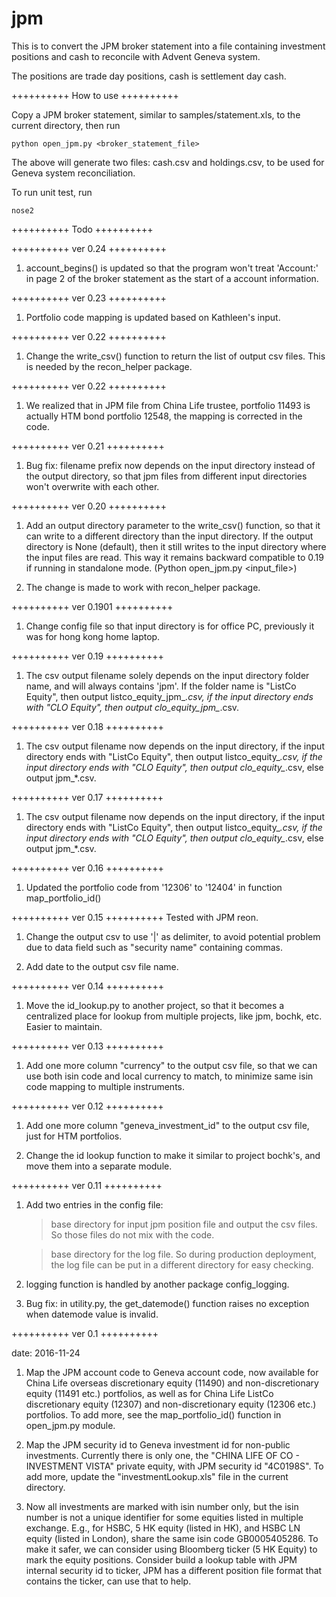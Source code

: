 # jpm

This is to convert the JPM broker statement into a file containing investment positions and cash to reconcile with Advent Geneva system.

The positions are trade day positions, cash is settlement day cash.

++++++++++
How to use
++++++++++

Copy a JPM broker statement, similar to samples/statement.xls, to the current directory, then run
	
	python open_jpm.py <broker_statement_file>

The above will generate two files: cash.csv and holdings.csv, to be used for Geneva system reconciliation.

To run unit test, run

	nose2


++++++++++
Todo
++++++++++



++++++++++
ver 0.24
++++++++++
1. account_begins() is updated so that the program won't treat 'Account:' in page 2 of the broker statement as the start of a account information.



++++++++++
ver 0.23
++++++++++
1. Portfolio code mapping is updated based on Kathleen's input.



++++++++++
ver 0.22
++++++++++
1. Change the write_csv() function to return the list of output csv files. This is needed by the recon_helper package.



++++++++++
ver 0.22
++++++++++
1. We realized that in JPM file from China Life trustee, portfolio 11493 is actually HTM bond portfolio 12548, the mapping is corrected in the code.



++++++++++
ver 0.21
++++++++++
1. Bug fix: filename prefix now depends on the input directory instead of the output directory, so that jpm files from different input directories won't overwrite with each other.



++++++++++
ver 0.20
++++++++++
1. Add an output directory parameter to the write_csv() function, so that it can write to a different directory than the input directory. If the output directory is None (default), then it still writes to the input directory where the input files are read. This way it remains backward compatible to 0.19 if running in standalone mode. (Python open_jpm.py <input_file>)

2. The change is made to work with recon_helper package.



++++++++++
ver 0.1901
++++++++++
1. Change config file so that input directory is for office PC, previously it was for hong kong home laptop.



++++++++++
ver 0.19
++++++++++
1. The csv output filename solely depends on the input directory folder name, and will always contains 'jpm'. If the folder name is "ListCo Equity", then output listco_equity_jpm_*.csv, if the input directory ends with "CLO Equity", then output clo_equity_jpm_*.csv.



++++++++++
ver 0.18
++++++++++
1. The csv output filename now depends on the input directory, if the input directory ends with "ListCo Equity", then output listco_equity_*.csv, if the input directory ends with "CLO Equity", then output clo_equity_*.csv, else output jpm_*.csv.



++++++++++
ver 0.17
++++++++++
1. The csv output filename now depends on the input directory, if the input directory ends with "ListCo Equity", then output listco_equity_*.csv, if the input directory ends with "CLO Equity", then output clo_equity_*.csv, else output jpm_*.csv.



++++++++++
ver 0.16
++++++++++
1. Updated the portfolio code from '12306' to '12404' in function map_portfolio_id()



++++++++++
ver 0.15
++++++++++
Tested with JPM reon.

1. Change the output csv to use '|' as delimiter, to avoid potential problem due to data field such as "security name" containing commas.

2. Add date to the output csv file name.



++++++++++
ver 0.14
++++++++++
1. Move the id_lookup.py to another project, so that it becomes a centralized place for lookup from multiple projects, like jpm, bochk, etc. Easier to maintain.



++++++++++
ver 0.13
++++++++++
1. Add one more column "currency" to the output csv file, so that we can use both isin code and local currency to match, to minimize same isin code mapping to multiple instruments. 



++++++++++
ver 0.12
++++++++++
1. Add one more column "geneva_investment_id" to the output csv file, just for HTM portfolios.

2. Change the id lookup function to make it similar to project bochk's, and move them into a separate module.



++++++++++
ver 0.11
++++++++++
1. Add two entries in the config file:

	> base directory for input jpm position file and output the csv files. So those files do not mix with the code.

	> base directory for the log file. So during production deployment, the log file can be put in a different directory for easy checking.

2. logging function is handled by another package config_logging.

3. Bug fix: in utility.py, the get_datemode() function raises no exception when datemode value is invalid.



++++++++++
ver 0.1
++++++++++

date: 2016-11-24

1. Map the JPM account code to Geneva account code, now available for China Life overseas discretionary equity (11490) and non-discretionary equity (11491 etc.) portfolios, as well as for China Life ListCo discretionary equity (12307) and non-discretionary equity (12306 etc.) portfolios. To add more, see the map_portfolio_id() function in open_jpm.py module.

2. Map the JPM security id to Geneva investment id for non-public investments. Currently there is only one, the "CHINA LIFE OF CO - INVESTMENT VISTA" private equity, with JPM security id "4C0198S". To add more, update the "investmentLookup.xls" file in the current directory.

3. Now all investments are marked with isin number only, but the isin number is not a unique identifier for some equities listed in multiple exchange. E.g., for HSBC, 5 HK equity (listed in HK), and HSBC LN equity (listed in London), share the same isin code GB0005405286. To make it safer, we can consider using Bloomberg ticker (5 HK Equity) to mark the equity positions. Consider build a lookup table with JPM internal security id to ticker, JPM has a different position file format that contains the ticker, can use that to help.